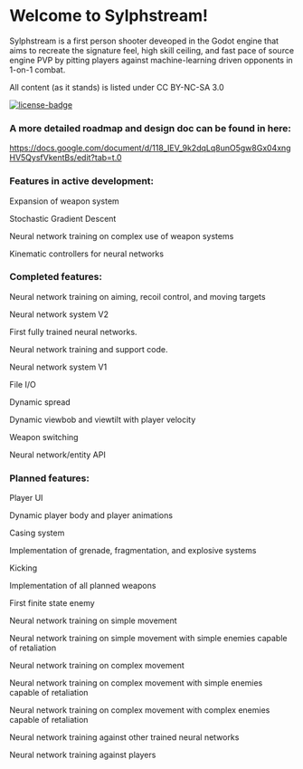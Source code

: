 # Welcome to Sylphstream!

Sylphstream is a first person shooter deveoped in the Godot engine that aims to recreate the signature feel, high skill ceiling, and fast pace of source engine PVP by
pitting players against machine-learning driven opponents in 1-on-1 combat.

All content (as it stands) is listed under CC BY-NC-SA 3.0

[![license-badge](https://shields.io/badge/license-CC--BY--NC--SA-lightgrey?style=for-the-badge)](https://creativecommons.org/licenses/by-nc-sa/3.0/)

### A more detailed roadmap and design doc can be found in here:

https://docs.google.com/document/d/118_IEV_9k2dqLq8unO5gw8Gx04xngHV5QysfVkentBs/edit?tab=t.0

### Features in active development:

Expansion of weapon system

Stochastic Gradient Descent

Neural network training on complex use of weapon systems

Kinematic controllers for neural networks

### Completed features:

Neural network training on aiming, recoil control, and moving targets

Neural network system V2

First fully trained neural networks.

Neural network training and support code.

Neural network system V1

File I/O

Dynamic spread

Dynamic viewbob and viewtilt with player velocity

Weapon switching

Neural network/entity API

### Planned features:

Player UI

Dynamic player body and player animations

Casing system

Implementation of grenade, fragmentation, and explosive systems

Kicking

Implementation of all planned weapons

First finite state enemy

Neural network training on simple movement

Neural network training on simple movement with simple enemies capable of retaliation

Neural network training on complex movement

Neural network training on complex movement with simple enemies capable of retaliation

Neural network training on complex movement with complex enemies capable of retaliation

Neural network training against other trained neural networks

Neural network training against players
